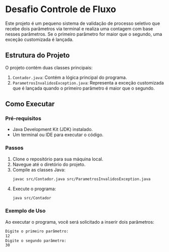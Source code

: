 # Desafio Controle de Fluxo

Este projeto é um pequeno sistema de validação de processo seletivo que recebe dois parâmetros via terminal e realiza uma contagem com base nesses parâmetros. Se o primeiro parâmetro for maior que o segundo, uma exceção customizada é lançada.

## Estrutura do Projeto

O projeto contém duas classes principais:

1. `Contador.java`: Contém a lógica principal do programa.
2. `ParametrosInvalidosException.java`: Representa a exceção customizada que é lançada quando o primeiro parâmetro é maior que o segundo.

## Como Executar

### Pré-requisitos

- Java Development Kit (JDK) instalado.
- Um terminal ou IDE para executar o código.

### Passos

1. Clone o repositório para sua máquina local.
2. Navegue até o diretório do projeto.
3. Compile as classes Java:
    ```sh
    javac src/Contador.java src/ParametrosInvalidosException.java
    ```
4. Execute o programa:
    ```sh
    java src/Contador
    ```

### Exemplo de Uso

Ao executar o programa, você será solicitado a inserir dois parâmetros:

```sh
Digite o primeiro parâmetro:
12
Digite o segundo parâmetro:
30
